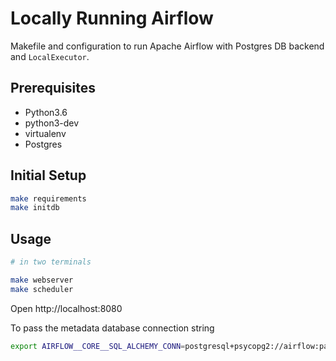 # Locally Running Airflow

Makefile and configuration to run Apache Airflow with Postgres DB backend and `LocalExecutor`.

## Prerequisites

* Python3.6
* python3-dev
* virtualenv
* Postgres

## Initial Setup

```bash
make requirements
make initdb
```

## Usage

```bash
# in two terminals

make webserver
make scheduler
```

Open http://localhost:8080


To pass the metadata database connection string

```bash
export AIRFLOW__CORE__SQL_ALCHEMY_CONN=postgresql+psycopg2://airflow:password@localhost
```

